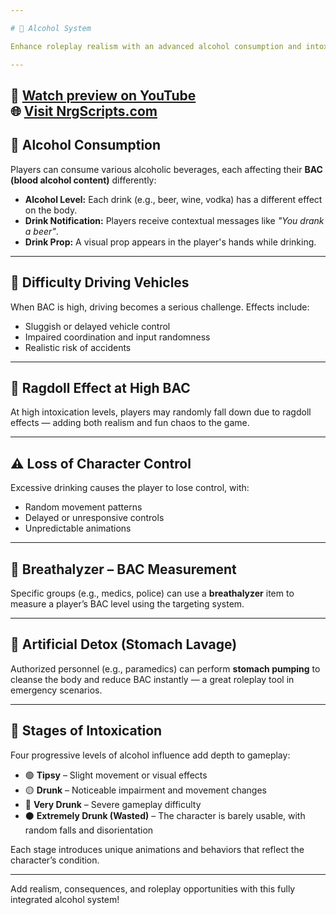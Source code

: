 ```yaml
---

# 🍺 Alcohol System

Enhance roleplay realism with an advanced alcohol consumption and intoxication system! From casual drinks to breathalyzer tests and medical interventions, this script brings immersion and consequences to in-game drinking.

---
```

🔗 [Watch preview on YouTube](https://youtu.be/KRskOGU87dk)  
🌐 [Visit NrgScripts.com](https://nrgscripts.com)
---

## 🍷 Alcohol Consumption

Players can consume various alcoholic beverages, each affecting their **BAC (blood alcohol content)** differently:

- **Alcohol Level:** Each drink (e.g., beer, wine, vodka) has a different effect on the body.
- **Drink Notification:** Players receive contextual messages like *"You drank a beer"*.
- **Drink Prop:** A visual prop appears in the player's hands while drinking.

---

## 🚗 Difficulty Driving Vehicles

When BAC is high, driving becomes a serious challenge. Effects include:

- Sluggish or delayed vehicle control  
- Impaired coordination and input randomness  
- Realistic risk of accidents

---

## 🤢 Ragdoll Effect at High BAC

At high intoxication levels, players may randomly fall down due to ragdoll effects — adding both realism and fun chaos to the game.

---

## ⚠️ Loss of Character Control

Excessive drinking causes the player to lose control, with:

- Random movement patterns  
- Delayed or unresponsive controls  
- Unpredictable animations

---

## 🧪 Breathalyzer – BAC Measurement

Specific groups (e.g., medics, police) can use a **breathalyzer** item to measure a player’s BAC level using the targeting system.

---

## 💉 Artificial Detox (Stomach Lavage)

Authorized personnel (e.g., paramedics) can perform **stomach pumping** to cleanse the body and reduce BAC instantly — a great roleplay tool in emergency scenarios.

---

## 🧠 Stages of Intoxication

Four progressive levels of alcohol influence add depth to gameplay:

- 🟢 **Tipsy** – Slight movement or visual effects  
- 🟡 **Drunk** – Noticeable impairment and movement changes  
- 🔴 **Very Drunk** – Severe gameplay difficulty  
- ⚫ **Extremely Drunk (Wasted)** – The character is barely usable, with random falls and disorientation

Each stage introduces unique animations and behaviors that reflect the character’s condition.

---

Add realism, consequences, and roleplay opportunities with this fully integrated alcohol system!
